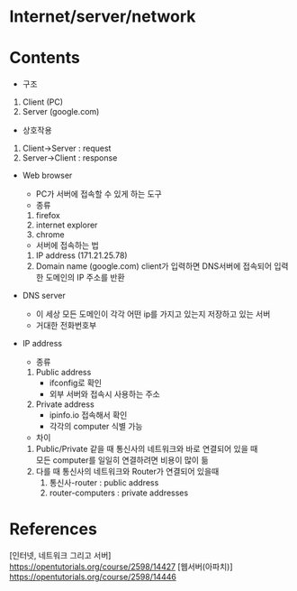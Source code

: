 

Internet/server/network
=========


# Contents

* 구조
1. Client (PC)
2. Server (google.com)

* 상호작용
1. Client->Server : request
2. Server->Client : response

* Web browser
    * PC가 서버에 접속할 수 있게 하는 도구
    * 종류
     1. firefox
     2. internet explorer
     3. chrome
    * 서버에 접속하는 법
    1. IP address (171.21.25.78)
    2. Domain name (google.com)
        client가 입력하면 DNS서버에 접속되어 입력한 도메인의 IP 주소를 반환

* DNS server
    - 이 세상 모든 도메인이 각각 어떤 ip를 가지고 있는지 저장하고 있는 서버
    - 거대한 전화번호부

* IP address
    * 종류
    1. Public address
        - ifconfig로 확인
        - 외부 서버와 접속시 사용하는 주소
    2. Private address
        - ipinfo.io 접속해서 확인
        - 각각의 computer 식별 가능
    * 차이
    1. Public/Private 같을 때
    통신사의 네트워크와 바로 연결되어 있을 때  
    모든 computer를 일일히 연결하려면 비용이 많이 듦  
    2. 다를 때
    통신사의 네트워크와 Router가 연결되어 있을때  
        1. 통신사-router : public address
        2. router-computers : private addresses




# References  
[인터넷, 네트워크 그리고 서버]  
https://opentutorials.org/course/2598/14427
[웹서버(아파치)]  
https://opentutorials.org/course/2598/14446

